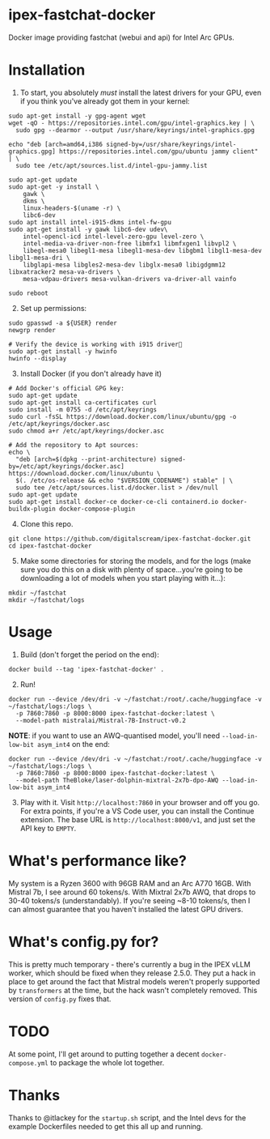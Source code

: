 # ipex-fastchat-docker
Docker image providing fastchat (webui and api) for Intel Arc GPUs.

# Installation

1. To start, you absolutely *must* install the latest drivers for your GPU, even if you think you've already got them in your kernel:

```
sudo apt-get install -y gpg-agent wget
wget -qO - https://repositories.intel.com/gpu/intel-graphics.key | \
  sudo gpg --dearmor --output /usr/share/keyrings/intel-graphics.gpg

echo "deb [arch=amd64,i386 signed-by=/usr/share/keyrings/intel-graphics.gpg] https://repositories.intel.com/gpu/ubuntu jammy client" | \
  sudo tee /etc/apt/sources.list.d/intel-gpu-jammy.list

sudo apt-get update
sudo apt-get -y install \
    gawk \
    dkms \
    linux-headers-$(uname -r) \
    libc6-dev
sudo apt install intel-i915-dkms intel-fw-gpu
sudo apt-get install -y gawk libc6-dev udev\
    intel-opencl-icd intel-level-zero-gpu level-zero \
    intel-media-va-driver-non-free libmfx1 libmfxgen1 libvpl2 \
    libegl-mesa0 libegl1-mesa libegl1-mesa-dev libgbm1 libgl1-mesa-dev libgl1-mesa-dri \
    libglapi-mesa libgles2-mesa-dev libglx-mesa0 libigdgmm12 libxatracker2 mesa-va-drivers \
    mesa-vdpau-drivers mesa-vulkan-drivers va-driver-all vainfo

sudo reboot
```

2. Set up permissions:

```
sudo gpasswd -a ${USER} render
newgrp render

# Verify the device is working with i915 driver
sudo apt-get install -y hwinfo
hwinfo --display
```
3. Install Docker (if you don't already have it)
```
# Add Docker's official GPG key:
sudo apt-get update
sudo apt-get install ca-certificates curl
sudo install -m 0755 -d /etc/apt/keyrings
sudo curl -fsSL https://download.docker.com/linux/ubuntu/gpg -o /etc/apt/keyrings/docker.asc
sudo chmod a+r /etc/apt/keyrings/docker.asc

# Add the repository to Apt sources:
echo \
  "deb [arch=$(dpkg --print-architecture) signed-by=/etc/apt/keyrings/docker.asc] https://download.docker.com/linux/ubuntu \
  $(. /etc/os-release && echo "$VERSION_CODENAME") stable" | \
  sudo tee /etc/apt/sources.list.d/docker.list > /dev/null
sudo apt-get update
sudo apt-get install docker-ce docker-ce-cli containerd.io docker-buildx-plugin docker-compose-plugin
```

4. Clone this repo.
```
git clone https://github.com/digitalscream/ipex-fastchat-docker.git
cd ipex-fastchat-docker
```

5. Make some directories for storing the models, and for the logs (make sure you do this on a disk with plenty of space...you're going to be downloading a lot of models when you start playing with it...):
```
mkdir ~/fastchat
mkdir ~/fastchat/logs
```

# Usage
1. Build (don't forget the period on the end):
```
docker build --tag 'ipex-fastchat-docker' .
```

2. Run!
```
docker run --device /dev/dri -v ~/fastchat:/root/.cache/huggingface -v ~/fastchat/logs:/logs \
  -p 7860:7860 -p 8000:8000 ipex-fastchat-docker:latest \
  --model-path mistralai/Mistral-7B-Instruct-v0.2
```
**NOTE**: if you want to use an AWQ-quantised model, you'll need `--load-in-low-bit asym_int4` on the end:

```
docker run --device /dev/dri -v ~/fastchat:/root/.cache/huggingface -v ~/fastchat/logs:/logs \
  -p 7860:7860 -p 8000:8000 ipex-fastchat-docker:latest \
  --model-path TheBloke/laser-dolphin-mixtral-2x7b-dpo-AWQ --load-in-low-bit asym_int4
```

3. Play with it. Visit `http://localhost:7860` in your browser and off you go. For extra points, if you're a VS Code user, you can install the Continue extension. The base URL is `http://localhost:8000/v1`, and just set the API key to `EMPTY`.

# What's performance like?

My system is a Ryzen 3600 with 96GB RAM and an Arc A770 16GB. With Mistral 7b, I see around 60 tokens/s. With Mixtral 2x7b AWQ, that drops to 30-40 tokens/s (understandably). If you're seeing ~8-10 tokens/s, then I can almost guarantee that you haven't installed the latest GPU drivers.

# What's config.py for?

This is pretty much temporary - there's currently a bug in the IPEX vLLM worker, which should be fixed when they release 2.5.0. They put a hack in place to get around the fact that Mistral models weren't properly supported by `transformers` at the time, but the hack wasn't completely removed. This version of `config.py` fixes that.

# TODO

At some point, I'll get around to putting together a decent `docker-compose.yml` to package the whole lot together.

# Thanks

Thanks to @itlackey for the `startup.sh` script, and the Intel devs for the example Dockerfiles needed to get this all up and running.
